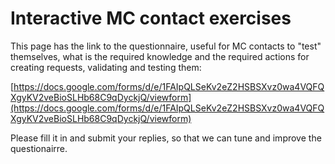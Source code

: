 # Interactive MC contact exercises

This page has the link to the questionnaire, useful for MC contacts to "test" themselves, what is the required knowledge and the required actions for creating requests, validating and testing them:

[https://docs.google.com/forms/d/e/1FAIpQLSeKv2eZ2HSBSXvz0wa4VQFQXgyKV2veBioSLHb68C9qDyckjQ/viewform](https://docs.google.com/forms/d/e/1FAIpQLSeKv2eZ2HSBSXvz0wa4VQFQXgyKV2veBioSLHb68C9qDyckjQ/viewform)

Please fill it in and submit your replies, so that we can tune and improve the questionairre.
